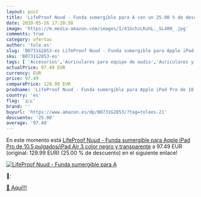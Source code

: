 ```yaml
---
layout: post
title: 'LifeProof Nuud - Funda sumergible para A con un 25.00 % de descuento'
date: 2020-05-26 17:28:58
image: 'https://m.media-amazon.com/images/I/41GchzLKuhL._SL400_.jpg'
comments: true
category: ofertas
author: 'tole.es'
slug: 'B0731G2853-es LifeProof Nuud - Funda sumergible para Apple iPad Pro de...'
sku: 'B0731G2853-es'
tags: [ 'Accesorios','Auriculares para equipo de audio','Auriculares y accesorios','Cables USB','Cables y accesorios','Cables y conectores','Electrónica','Informática','apple','ipad', ]
actualPrice: 97.49 EUR
currency: EUR
price: 97.49
comparePrice: 129.99 EUR
prodname: 'LifeProof Nuud - Funda sumergible para Apple iPad Pro de 10.5 pulgados/iPad Air 3  color negro y transparente'
country: 'es'
flag: '🇪🇸'
brand: ''
buyurl: 'https://www.amazon.es/dp/B0731G2853/?tag=tolees-21'
descuento: '25.00'
average: '97.49'
---
```


En este momento está [LifeProof Nuud - Funda sumergible para Apple iPad Pro de 10.5 pulgados/iPad Air 3  color negro y transparente](https://www.amazon.es/dp/B0731G2853/?tag=tolees-21) a 97.49 EUR (original: 129.99 EUR) (25.00 %  de descuento) en el siguiente enlace!

[![LifeProof Nuud - Funda sumergible para A](https://m.media-amazon.com/images/I/41GchzLKuhL._SL400_.jpg)](https://www.amazon.es/dp/B0731G2853/?tag=tolees-21)

🔎:


[🛒 Aquí!!!](https://www.amazon.es/dp/B0731G2853/?tag=tolees-21)
